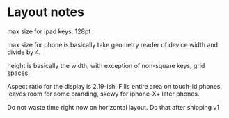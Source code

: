 #  Layout notes

max size for ipad keys: 128pt

max size for phone is basically take geometry reader of device width and divide by 4.

height is basically the width, with exception of non-square keys, grid spaces.


Aspect ratio for the display is 2.19-ish. Fills entire area on touch-id phones, leaves room for some branding, skewy for iphone-X+ later phones.

Do not waste time right now on horizontal layout. Do that after shipping v1


